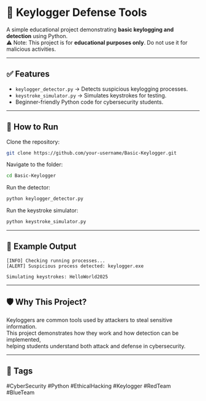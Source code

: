 # 🔐 Keylogger Defense Tools

A simple educational project demonstrating **basic keylogging and detection** using Python.  
⚠️ Note: This project is for **educational purposes only**. Do not use it for malicious activities.

---

## ✅ Features
- `keylogger_detector.py` → Detects suspicious keylogging processes.
- `keystroke_simulator.py` → Simulates keystrokes for testing.
- Beginner-friendly Python code for cybersecurity students.

---

## 🚀 How to Run

Clone the repository:
```bash
git clone https://github.com/your-username/Basic-Keylogger.git
```

Navigate to the folder:
```bash
cd Basic-Keylogger
```

Run the detector:
```bash
python keylogger_detector.py
```

Run the keystroke simulator:
```bash
python keystroke_simulator.py
```

---

## 📸 Example Output
```
[INFO] Checking running processes...
[ALERT] Suspicious process detected: keylogger.exe
```

```
Simulating keystrokes: HelloWorld2025
```

---

## 🛡 Why This Project?
Keyloggers are common tools used by attackers to steal sensitive information.  
This project demonstrates how they work and how detection can be implemented,  
helping students understand both attack and defense in cybersecurity.

---

## 🔖 Tags
#CyberSecurity #Python #EthicalHacking #Keylogger #RedTeam #BlueTeam
